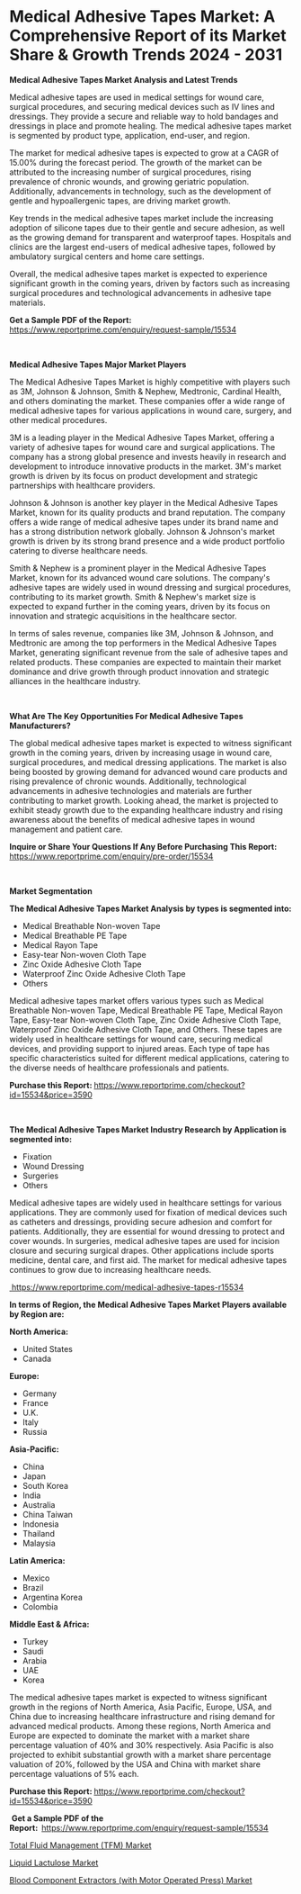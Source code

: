 <p><h1>Medical Adhesive Tapes Market: A Comprehensive Report of its Market Share & Growth Trends 2024 - 2031</h1></p><p><strong>Medical Adhesive Tapes Market Analysis and Latest Trends</strong></p>
<p><p>Medical adhesive tapes are used in medical settings for wound care, surgical procedures, and securing medical devices such as IV lines and dressings. They provide a secure and reliable way to hold bandages and dressings in place and promote healing. The medical adhesive tapes market is segmented by product type, application, end-user, and region.</p><p>The market for medical adhesive tapes is expected to grow at a CAGR of 15.00% during the forecast period. The growth of the market can be attributed to the increasing number of surgical procedures, rising prevalence of chronic wounds, and growing geriatric population. Additionally, advancements in technology, such as the development of gentle and hypoallergenic tapes, are driving market growth. </p><p>Key trends in the medical adhesive tapes market include the increasing adoption of silicone tapes due to their gentle and secure adhesion, as well as the growing demand for transparent and waterproof tapes. Hospitals and clinics are the largest end-users of medical adhesive tapes, followed by ambulatory surgical centers and home care settings.</p><p>Overall, the medical adhesive tapes market is expected to experience significant growth in the coming years, driven by factors such as increasing surgical procedures and technological advancements in adhesive tape materials.</p></p>
<p><strong>Get a Sample PDF of the Report:&nbsp;</strong> <a href="https://www.reportprime.com/enquiry/request-sample/15534">https://www.reportprime.com/enquiry/request-sample/15534</a></p>
<p>&nbsp;</p>
<p><strong>Medical Adhesive Tapes Major Market Players</strong></p>
<p><p>The Medical Adhesive Tapes Market is highly competitive with players such as 3M, Johnson & Johnson, Smith & Nephew, Medtronic, Cardinal Health, and others dominating the market. These companies offer a wide range of medical adhesive tapes for various applications in wound care, surgery, and other medical procedures.</p><p>3M is a leading player in the Medical Adhesive Tapes Market, offering a variety of adhesive tapes for wound care and surgical applications. The company has a strong global presence and invests heavily in research and development to introduce innovative products in the market. 3M's market growth is driven by its focus on product development and strategic partnerships with healthcare providers.</p><p>Johnson & Johnson is another key player in the Medical Adhesive Tapes Market, known for its quality products and brand reputation. The company offers a wide range of medical adhesive tapes under its brand name and has a strong distribution network globally. Johnson & Johnson's market growth is driven by its strong brand presence and a wide product portfolio catering to diverse healthcare needs.</p><p>Smith & Nephew is a prominent player in the Medical Adhesive Tapes Market, known for its advanced wound care solutions. The company's adhesive tapes are widely used in wound dressing and surgical procedures, contributing to its market growth. Smith & Nephew's market size is expected to expand further in the coming years, driven by its focus on innovation and strategic acquisitions in the healthcare sector.</p><p>In terms of sales revenue, companies like 3M, Johnson & Johnson, and Medtronic are among the top performers in the Medical Adhesive Tapes Market, generating significant revenue from the sale of adhesive tapes and related products. These companies are expected to maintain their market dominance and drive growth through product innovation and strategic alliances in the healthcare industry.</p></p>
<p>&nbsp;</p>
<p><strong>What Are The Key Opportunities For Medical Adhesive Tapes Manufacturers?</strong></p>
<p><p>The global medical adhesive tapes market is expected to witness significant growth in the coming years, driven by increasing usage in wound care, surgical procedures, and medical dressing applications. The market is also being boosted by growing demand for advanced wound care products and rising prevalence of chronic wounds. Additionally, technological advancements in adhesive technologies and materials are further contributing to market growth. Looking ahead, the market is projected to exhibit steady growth due to the expanding healthcare industry and rising awareness about the benefits of medical adhesive tapes in wound management and patient care.</p></p>
<p><strong>Inquire or Share Your Questions If Any Before Purchasing This Report:</strong> <a href="https://www.reportprime.com/enquiry/pre-order/15534">https://www.reportprime.com/enquiry/pre-order/15534</a></p>
<p>&nbsp;</p>
<p><strong>Market Segmentation</strong></p>
<p><strong>The Medical Adhesive Tapes Market Analysis by types is segmented into:</strong></p>
<p><ul><li>Medical Breathable Non-woven Tape</li><li>Medical Breathable PE Tape</li><li>Medical Rayon Tape</li><li>Easy-tear Non-woven Cloth Tape</li><li>Zinc Oxide Adhesive Cloth Tape</li><li>Waterproof Zinc Oxide Adhesive Cloth Tape</li><li>Others</li></ul></p>
<p><p>Medical adhesive tapes market offers various types such as Medical Breathable Non-woven Tape, Medical Breathable PE Tape, Medical Rayon Tape, Easy-tear Non-woven Cloth Tape, Zinc Oxide Adhesive Cloth Tape, Waterproof Zinc Oxide Adhesive Cloth Tape, and Others. These tapes are widely used in healthcare settings for wound care, securing medical devices, and providing support to injured areas. Each type of tape has specific characteristics suited for different medical applications, catering to the diverse needs of healthcare professionals and patients.</p></p>
<p><strong>Purchase this Report:&nbsp;</strong><a href="https://www.reportprime.com/checkout?id=15534&price=3590">https://www.reportprime.com/checkout?id=15534&price=3590</a></p>
<p>&nbsp;</p>
<p><strong>The Medical Adhesive Tapes Market Industry Research by Application is segmented into:</strong></p>
<p><ul><li>Fixation</li><li>Wound Dressing</li><li>Surgeries</li><li>Others</li></ul></p>
<p><p>Medical adhesive tapes are widely used in healthcare settings for various applications. They are commonly used for fixation of medical devices such as catheters and dressings, providing secure adhesion and comfort for patients. Additionally, they are essential for wound dressing to protect and cover wounds. In surgeries, medical adhesive tapes are used for incision closure and securing surgical drapes. Other applications include sports medicine, dental care, and first aid. The market for medical adhesive tapes continues to grow due to increasing healthcare needs.</p></p>
<p><a href="https://www.reportprime.com/medical-adhesive-tapes-r15534">&nbsp;https://www.reportprime.com/medical-adhesive-tapes-r15534</a></p>
<p><strong>In terms of Region, the Medical Adhesive Tapes Market Players available by Region are:</strong></p>
<p>
    <p> <strong> North America: </strong>
        <ul>
            <li>United States</li>
            <li>Canada</li>
        </ul>
        </p> 
    <p> <strong> Europe: </strong>
        <ul>
            <li>Germany</li>
            <li>France</li>
            <li>U.K.</li>
            <li>Italy</li>
            <li>Russia</li>
        </ul>
        </p> 
    <p> <strong> Asia-Pacific: </strong>
        <ul>
            <li>China</li>
            <li>Japan</li>
            <li>South Korea</li>
            <li>India</li>
            <li>Australia</li>
            <li>China Taiwan</li>
            <li>Indonesia</li>
            <li>Thailand</li>
            <li>Malaysia</li>
        </ul>
        </p> 
    <p> <strong> Latin America: </strong>
        <ul>
            <li>Mexico</li>
            <li>Brazil</li>
            <li>Argentina Korea</li>
            <li>Colombia</li>
        </ul>
        </p> 
    <p> <strong> Middle East & Africa: </strong>
        <ul>
            <li>Turkey</li>
            <li>Saudi</li>
            <li>Arabia</li>
            <li>UAE</li>
            <li>Korea</li>
        </ul>
    </p>
    </p>
<p><p>The medical adhesive tapes market is expected to witness significant growth in the regions of North America, Asia Pacific, Europe, USA, and China due to increasing healthcare infrastructure and rising demand for advanced medical products. Among these regions, North America and Europe are expected to dominate the market with a market share percentage valuation of 40% and 30% respectively. Asia Pacific is also projected to exhibit substantial growth with a market share percentage valuation of 20%, followed by the USA and China with market share percentage valuations of 5% each.</p></p>
<p><strong>Purchase this Report: </strong><a href="https://www.reportprime.com/checkout?id=15534&price=3590">https://www.reportprime.com/checkout?id=15534&price=3590</a></p>
<p>&nbsp;<strong>Get a Sample PDF of the Report:&nbsp;&nbsp;</strong><a href="https://www.reportprime.com/enquiry/request-sample/15534">https://www.reportprime.com/enquiry/request-sample/15534</a></p>
<p><strong></strong></p>
<p><p><a href="https://www.linkedin.com/pulse/total-fluid-management-tfm-market-size-growth-outlook-from-cngqe?trackingId=nTcG4%2F5uxXiG0A5pWulJRg%3D%3D">Total Fluid Management (TFM) Market</a></p><p><a href="https://www.linkedin.com/pulse/liquid-lactulose-market-size-trends-growth-outlook-forecasted-5x6te?trackingId=%2Fb59RfpUSF77L1u3c5PGIA%3D%3D">Liquid Lactulose Market</a></p><p><a href="https://www.linkedin.com/pulse/blood-component-extractors-motor-operated-press-market-goal-xnobe?trackingId=ZsMRAO2HEouuYL%2B5GHIqcQ%3D%3D">Blood Component Extractors (with Motor Operated Press) Market</a></p></p>